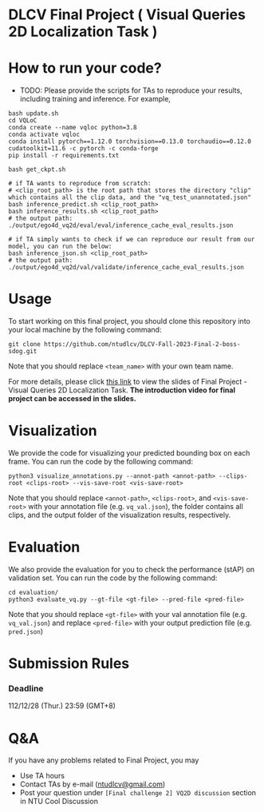 # DLCV Final Project ( Visual Queries 2D Localization Task )

# How to run your code?
* TODO: Please provide the scripts for TAs to reproduce your results, including training and inference. For example, 

```
bash update.sh
cd VQLoC
conda create --name vqloc python=3.8
conda activate vqloc
conda install pytorch==1.12.0 torchvision==0.13.0 torchaudio==0.12.0 cudatoolkit=11.6 -c pytorch -c conda-forge
pip install -r requirements.txt

bash get_ckpt.sh

# if TA wants to reproduce from scratch:
# <clip_root_path> is the root path that stores the directory "clip" which contains all the clip data, and the "vq_test_unannotated.json" 
bash inference_predict.sh <clip_root_path> 
bash inference_results.sh <clip_root_path>
# the output path: ./output/ego4d_vq2d/eval/eval/inference_cache_eval_results.json

# if TA simply wants to check if we can reproduce our result from our model, you can run the below:
bash inference_json.sh <clip_root_path>
# the output path: ./output/ego4d_vq2d/val/validate/inference_cache_eval_results.json
```

# Usage
To start working on this final project, you should clone this repository into your local machine by the following command:

    git clone https://github.com/ntudlcv/DLCV-Fall-2023-Final-2-boss-sdog.git
  
Note that you should replace `<team_name>` with your own team name.

For more details, please click [this link](https://docs.google.com/presentation/d/1TsR0l84wWNNWH7HaV-FEPFudr3o9mVz29LZQhFO22Vk/edit?usp=sharing) to view the slides of Final Project - Visual Queries 2D Localization Task. **The introduction video for final project can be accessed in the slides.**

# Visualization
We provide the code for visualizing your predicted bounding box on each frame. You can run the code by the following command:

    python3 visualize_annotations.py --annot-path <annot-path> --clips-root <clips-root> --vis-save-root <vis-save-root>

Note that you should replace `<annot-path>`, `<clips-root>`, and `<vis-save-root>` with your annotation file (e.g. `vq_val.json`), the folder contains all clips, and the output folder of the visualization results, respectively.

# Evaluation
We also provide the evaluation for you to check the performance (stAP) on validation set. You can run the code by the following command:

    cd evaluation/
    python3 evaluate_vq.py --gt-file <gt-file> --pred-file <pred-file>

Note that you should replace `<gt-file>` with your val annotation file (e.g. `vq_val.json`) and replace `<pred-file>` with your output prediction file (e.g. `pred.json`)  

# Submission Rules
### Deadline
112/12/28 (Thur.) 23:59 (GMT+8)
    
# Q&A
If you have any problems related to Final Project, you may
- Use TA hours
- Contact TAs by e-mail ([ntudlcv@gmail.com](mailto:ntudlcv@gmail.com))
- Post your question under `[Final challenge 2] VQ2D discussion` section in NTU Cool Discussion
